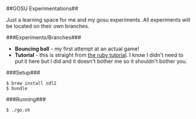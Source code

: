 ##GOSU Experimentations##

Just a learning space for me and my gosu experiments. All experiments will be located on their own branches.

###Experiments/Branches###
* **Bouncing ball** - my first attempt at an actual game!
* **Tutorial** - this is straight from [the ruby tutorial](https://github.com/gosu/gosu/wiki/Ruby-Tutorial). I know I didn't need to put it here but I did and it doesn't bother me so it shouldn't bother you.

###Setup###

    $ brew install sdl2
    $ bundle
    
###Running###

    $ ./go.sh
   
